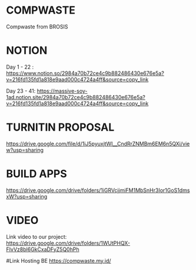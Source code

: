 # COMPWASTE
Compwaste from BROSIS

# NOTION
Day 1 - 22 : https://www.notion.so/2984a70b72ce4c9b882486430e676e5a?v=216fd135fd1a818e9aad000c4724a4ff&source=copy_link

Day 23 - 41: https://massive-soy-1ad.notion.site/2984a70b72ce4c9b882486430e676e5a?v=216fd135fd1a818e9aad000c4724a4ff&source=copy_link

# TURNITIN PROPOSAL
https://drive.google.com/file/d/1iJ5pyuxjtWI__CndRrZNMBm6EM6n5QXi/view?usp=sharing

# BUILD APPS
https://drive.google.com/drive/folders/1iGRVcjjmiFM1MbSnHr3Ior1GoS1dmsxW?usp=sharing

# VIDEO
Link video to our project: https://drive.google.com/drive/folders/1WUtPHQX-FIvVz8bl6GkCxaDFyZ5Q0hPh

#Link Hosting BE
https://compwaste.my.id/
